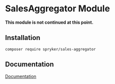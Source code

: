 # SalesAggregator Module

**This module is not continued at this point.**


## Installation

```
composer require spryker/sales-aggregator
```

## Documentation

[Documentation](https://spryker.github.io)

